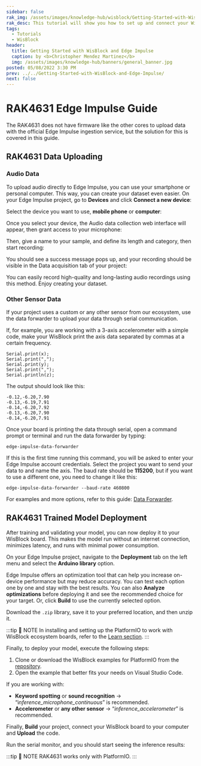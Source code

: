 ```yaml
---
sidebar: false
rak_img: /assets/images/knowledge-hub/wisblock/Getting-Started-with-WisBlock-and-Edge-Impulse/wisblock-edgeimpulse.jpg
rak_desc: This tutorial will show you how to set up and connect your WisBlock to Edge Impulse, which includes but is not limited to RAK11310 and RAK11200.
tags:
  - Tutorials
  - WisBlock
header:
  title: Getting Started with WisBlock and Edge Impulse
  caption: by <b>Christopher Mendez Martinez</b>
  img: /assets/images/knowledge-hub/banners/general_banner.jpg
posted: 05/08/2022 3:30 PM
prev: ../../Getting-Started-with-WisBlock-and-Edge-Impulse/
next: false
---
```


# RAK4631 Edge Impulse Guide

The RAK4631 does not have firmware like the other cores to upload data with the official Edge Impulse ingestion service, but the solution for this is covered in this guide.

## RAK4631 Data Uploading

### Audio Data

To upload audio directly to Edge Impulse, you can use your smartphone or personal computer. This way, you can create your dataset even easier.
On your Edge Impulse project, go to **Devices** and click **Connect a new device**:

<rk-img
  src="/assets/images/knowledge-hub/wisblock/Getting-Started-with-WisBlock-and-Edge-Impulse/rak4631/connect-device.png"
  width="100%"
  caption="Connecting a new device"
/>


Select the device you want to use, **mobile phone** or **computer**:


<rk-img
  src="/assets/images/knowledge-hub/wisblock/Getting-Started-with-WisBlock-and-Edge-Impulse/rak4631/select-device.png"
  width="60%"
  caption="Selecting a device"
/>


Once you select your device, the Audio data collection web interface will appear, then grant access to your microphone:


<rk-img
  src="/assets/images/knowledge-hub/wisblock/Getting-Started-with-WisBlock-and-Edge-Impulse/rak4631/access.png"
  width="40%"
  caption="Giving access to the microphone"
/>


Then, give a name to your sample, and define its length and category, then start recording:


<rk-img
  src="/assets/images/knowledge-hub/wisblock/Getting-Started-with-WisBlock-and-Edge-Impulse/rak4631/start-record.png"
  width="60%"
  caption="Start to record"
/>


You should see a success message pops up, and your recording should be visible in the Data acquisition tab of your project:

<rk-img
  src="/assets/images/knowledge-hub/wisblock/Getting-Started-with-WisBlock-and-Edge-Impulse/rak4631/data-acquisition.png"
  width="100%"
  caption="Data acquisition"
/>

You can easily record high-quality and long-lasting audio recordings using this method. Enjoy creating your dataset.


### Other Sensor Data

If your project uses a custom or any other sensor from our ecosystem, use the data forwarder to upload your data through serial communication.

If, for example, you are working with a 3-axis accelerometer with a simple code, make your WisBlock print the axis data separated by commas at a certain frequency.

```
Serial.print(x);
Serial.print(",");
Serial.print(y);
Serial.print(",");
Serial.println(z);
```

The output should look like this:

```
-0.12,-6.20,7.90
-0.13,-6.19,7.91
-0.14,-6.20,7.92
-0.13,-6.20,7.90
-0.14,-6.20,7.91
```

Once your board is printing the data through serial, open a command prompt or terminal and run the data forwarder by typing:

```
edge-impulse-data-forwarder
```

If this is the first time running this command, you will be asked to enter your Edge Impulse account credentials. Select the project you want to send your data to and name the axis.
The baud rate should be **115200**, but if you want to use a different one, you need to change it like this:

```
edge-impulse-data-forwarder --baud-rate 460800
```

For examples and more options, refer to this guide: [Data Forwarder](https://docs.edgeimpulse.com/docs/edge-impulse-cli/cli-data-forwarder).


## RAK4631 Trained Model Deployment


After training and validating your model, you can now deploy it to your WisBlock board. This makes the model run without an internet connection, minimizes latency, and runs with minimal power consumption.

On your Edge Impulse project, navigate to the **Deployment** tab on the left menu and select the **Arduino library** option.


<rk-img
  src="/assets/images/knowledge-hub/wisblock/Getting-Started-with-WisBlock-and-Edge-Impulse/rak4631/library.png"
  width="70%"
  caption="Arduino library"
/>

Edge Impulse offers an optimization tool that can help you increase on-device performance but may reduce accuracy. You can test each option one by one and stay with the best results. You can also **Analyze optimizations** before deploying it and see the recommended choice for your target. Or, click **Build** to use the currently selected option.

<rk-img
  src="/assets/images/knowledge-hub/wisblock/Getting-Started-with-WisBlock-and-Edge-Impulse/rak4631/model-optimization.png"
  width="80%"
  caption="EON compiler option for model optimization"
/>

<rk-img
  src="/assets/images/knowledge-hub/wisblock/Getting-Started-with-WisBlock-and-Edge-Impulse/rak4631/save.png"
  width="70%"
  caption="Save the project"
/>


<rk-img
  src="/assets/images/knowledge-hub/wisblock/Getting-Started-with-WisBlock-and-Edge-Impulse/rak4631/build.png"
  width="70%"
  caption="Building the Arduino library"
/>

Download the `.zip` library, save it to your preferred location, and then unzip it.

:::tip 📝 NOTE
In installing and setting up the PlatformIO to work with WisBlock ecosystem boards, refer to the [Learn section](https://docs.rakwireless.com/Knowledge-Hub/Learn/Board-Support-Package-Installation-in-PlatformIO/).
:::

Finally, to deploy your model, execute the following steps:

1. Clone or download the WisBlock examples for PlatformIO from the [repository](https://github.com/mcmchris/wisblock-edge-impulse-deployment).
2. Open the example that better fits your needs on Visual Studio Code.

If you are working with:

- **Keyword spotting** or **sound recognition** → “i*nference_microphone_continuous*” is recommended.
- **Accelerometer** or **any other sensor** → “*inference_accelerometer*” is recommended.


<rk-img
  src="/assets/images/knowledge-hub/wisblock/Getting-Started-with-WisBlock-and-Edge-Impulse/rak4631/lib-folder.jpg"
  width="100%"
  caption="Adding the Arduino library"
/>


Finally, **Build** your project, connect your WisBlock board to your computer and **Upload** the code.

<rk-img
  src="/assets/images/knowledge-hub/wisblock/Getting-Started-with-WisBlock-and-Edge-Impulse/rak4631/build-output.png"
  width="70%"
  caption="Build output"
/>


<rk-img
  src="/assets/images/knowledge-hub/wisblock/Getting-Started-with-WisBlock-and-Edge-Impulse/rak4631/upload-output.png"
  width="70%"
  caption="Upload output"
/>

Run the serial monitor, and you should start seeing the inference results:

<rk-img
  src="/assets/images/knowledge-hub/wisblock/Getting-Started-with-WisBlock-and-Edge-Impulse/rak4631/inference-results.png"
  width="70%"
  caption="Continuous inference results"
/>

:::tip 📝 NOTE
RAK4631 works only with PlatformIO.
:::

